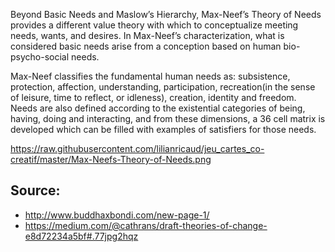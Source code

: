 
Beyond Basic Needs and Maslow’s Hierarchy, Max-Neef’s Theory of Needs provides a different value theory with which to conceptualize meeting needs, wants, and desires. In Max-Neef’s characterization, what is considered basic needs arise from a conception based on human bio-psycho-social needs.

Max-Neef classifies the fundamental human needs as: subsistence, protection, affection, understanding, participation, recreation(in the sense of leisure, time to reflect, or idleness), creation, identity and freedom. Needs are also defined according to the existential categories of being, having, doing and interacting, and from these dimensions, a 36 cell matrix is developed which can be filled with examples of satisfiers for those needs.

https://raw.githubusercontent.com/lilianricaud/jeu_cartes_co-creatif/master/Max-Neefs-Theory-of-Needs.png


## Source: 

- http://www.buddhaxbondi.com/new-page-1/
- https://medium.com/@cathrans/draft-theories-of-change-e8d72234a5bf#.77jpg2hqz

